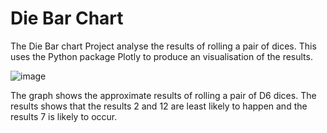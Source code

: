 # Die Bar Chart

The Die Bar chart Project analyse the results of rolling a pair of dices. This uses the Python package Plotly to produce an visualisation of the results. 

![image](https://github.com/user-attachments/assets/fe30c62b-3bb7-4089-9fff-db33547167cf)

The graph shows the approximate results of rolling a pair of D6 dices. The results shows that the results 2 and 12 are least likely to happen and the results 7 is likely to occur. 
